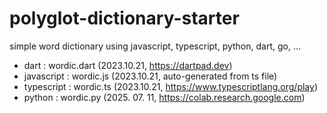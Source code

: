 # polyglot-dictionary-starter

simple word dictionary using javascript, typescript, python, dart, go, ...

- dart : wordic.dart (2023.10.21, https://dartpad.dev)
- javascript : wordic.js (2023.10.21, auto-generated from ts file)
- typescript : wordic.ts (2023.10.21, https://www.typescriptlang.org/play)
- python : wordic.py (2025. 07. 11, https://colab.research.google.com)
